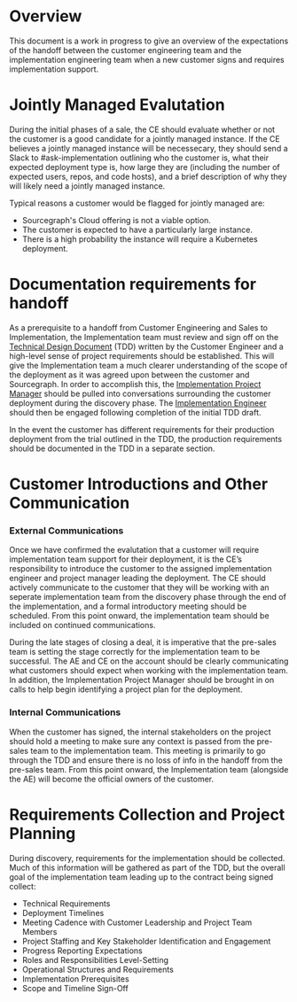 # Overview

This document is a work in progress to give an overview of the expectations of the handoff between the customer engineering team and the implementation engineering team when a new customer signs and requires implementation support.

# Jointly Managed Evalutation

During the initial phases of a sale, the CE should evaluate whether or not the customer is a good candidate for a jointly managed instance. If the CE believes a jointly managed instance will be necessecary, they should send a Slack to #ask-implementation outlining who the customer is, what their expected deployment type is, how large they are (including the number of expected users, repos, and code hosts), and a brief description of why they will likely need a jointly managed instance.

Typical reasons a customer would be flagged for jointly managed are:

- Sourcegraph's Cloud offering is not a viable option.
- The customer is expected to have a particularly large instance.
- There is a high probability the instance will require a Kubernetes deployment.

# Documentation requirements for handoff

As a prerequisite to a handoff from Customer Engineering and Sales to Implementation, the Implementation team must review and sign off on the [Technical Design Document](https://docs.google.com/document/d/1vjETRXdUtLSTRrnMAuN6aEbR_Xx0qHacONrnI0zoPyc/edit#heading=h.y9pic5x93a9l) (TDD) written by the Customer Engineer and a high-level sense of project requirements should be established. This will give the Implementation team a much clearer understanding of the scope of the deployment as it was agreed upon between the customer and Sourcegraph. In order to accomplish this, the [Implementation Project Manager](../ce-support/ce/tpm/index.md) should be pulled into conversations surrounding the customer deployment during the discovery phase. The [Implementation Engineer](index.md) should then be engaged following completion of the initial TDD draft.

In the event the customer has different requirements for their production deployment from the trial outlined in the TDD, the production requirements should be documented in the TDD in a separate section.

# Customer Introductions and Other Communication

### External Communications

Once we have confirmed the evalutation that a customer will require implementation team support for their deployment, it is the CE’s responsibility to introduce the customer to the assigned implementation engineer and project manager leading the deployment. The CE should actively communicate to the customer that they will be working with an seperate implementation team from the discovery phase through the end of the implementation, and a formal introductory meeting should be scheduled. From this point onward, the implementation team should be included on continued communications.

During the late stages of closing a deal, it is imperative that the pre-sales team is setting the stage correctly for the implementation team to be successful. The AE and CE on the account should be clearly communicating what customers should expect when working with the implementation team. In addition, the Implementation Project Manager should be brought in on calls to help begin identifying a project plan for the deployment.

### Internal Communications

When the customer has signed, the internal stakeholders on the project should hold a meeting to make sure any context is passed from the pre-sales team to the implementation team. This meeting is primarily to go through the TDD and ensure there is no loss of info in the handoff from the pre-sales team. From this point onward, the Implementation team (alongside the AE) will become the official owners of the customer.

# Requirements Collection and Project Planning

During discovery, requirements for the implementation should be collected. Much of this information will be gathered as part of the TDD, but the overall goal of the implementation team leading up to the contract being signed collect:

- Technical Requirements
- Deployment Timelines
- Meeting Cadence with Customer Leadership and Project Team Members
- Project Staffing and Key Stakeholder Identification and Engagement
- Progress Reporting Expectations
- Roles and Responsibilities Level-Setting
- Operational Structures and Requirements
- Implementation Prerequisites
- Scope and Timeline Sign-Off
